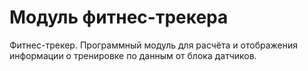 # Модуль фитнес-трекера

Фитнес-трекер. Программный модуль для расчёта и отображения информации о тренировке по данным от блока датчиков.
